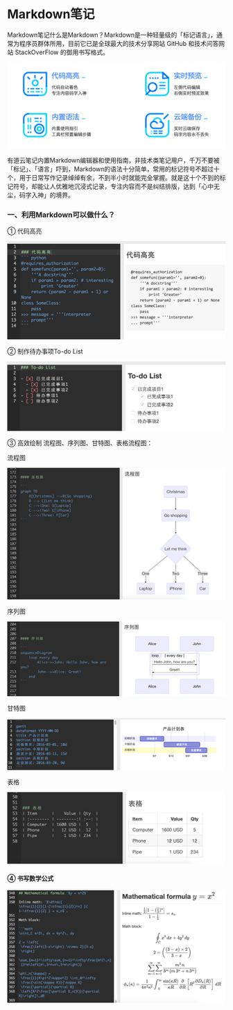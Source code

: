 # Markdown笔记

Markdown笔记什么是Markdown？Markdown是一种轻量级的「标记语言」，通常为程序员群体所用，目前它已是全球最大的技术分享网站 GitHub 和技术问答网站 StackOverFlow 的御用书写格式。

![](../../.gitbook/assets/image%20%281%29.png)

有道云笔记内置Markdown编辑器和使用指南，非技术类笔记用户，千万不要被「标记」、「语言」吓到，Markdown的语法十分简单，常用的标记符号不超过十个，用于日常写作记录绰绰有余，不到半小时就能完全掌握。就是这十个不到的标记符号，却能让人优雅地沉浸式记录，专注内容而不是纠结排版，达到「心中无尘，码字入神」的境界。

### 一、利用Markdown可以做什么？

① 代码高亮

![](../../.gitbook/assets/image%20%2818%29.png)

② 制作待办事项To-do List

![](../../.gitbook/assets/12-dai-ban-shi-xiang-.png)

③ 高效绘制 流程图、序列图、甘特图、表格流程图：

流程图

![](../../.gitbook/assets/liu-cheng-tu-.png)

序列图

![](../../.gitbook/assets/xu-lie-tu-%20%281%29.png)

甘特图

![](../../.gitbook/assets/gan-te-tu-.png)

表格

![](../../.gitbook/assets/13-biao-ge-.png)

#### ④ 书写数学公式

![](../../.gitbook/assets/shu-xue-gong-shi-.png)




